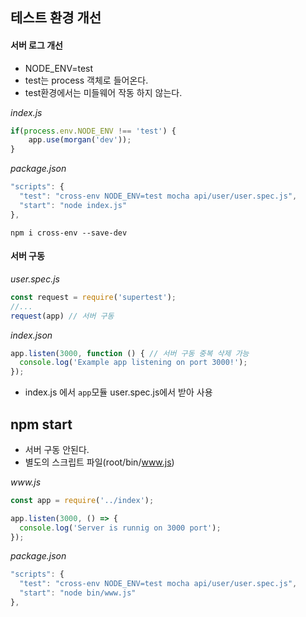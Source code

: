 ## 테스트 환경 개선

#### 서버 로그 개선

* NODE_ENV=test
* test는 process 객체로 들어온다.
* test환경에서는 미들웨어 작동 하지 않는다.

_index.js_

``` js
if(process.env.NODE_ENV !== 'test') {
    app.use(morgan('dev'));
}
```

_package.json_

``` js
"scripts": {
  "test": "cross-env NODE_ENV=test mocha api/user/user.spec.js",
  "start": "node index.js"
},
```

`npm i cross-env --save-dev`


#### 서버 구동

_user.spec.js_

``` js
const request = require('supertest');
//...
request(app) // 서버 구동
```

_index.json_

``` js
app.listen(3000, function () { // 서버 구동 중복 삭제 가능
  console.log('Example app listening on port 3000!');
});
```

* index.js 에서 `app`모듈 user.spec.js에서 받아 사용

## npm start

* 서버 구동 안된다.
* 별도의 스크립트 파일(root/bin/www.js)

_www.js_

``` js
const app = require('../index');

app.listen(3000, () => {
  console.log('Server is runnig on 3000 port');
});
```

_package.json_

``` js
"scripts": {
  "test": "cross-env NODE_ENV=test mocha api/user/user.spec.js",
  "start": "node bin/www.js"
},
```
